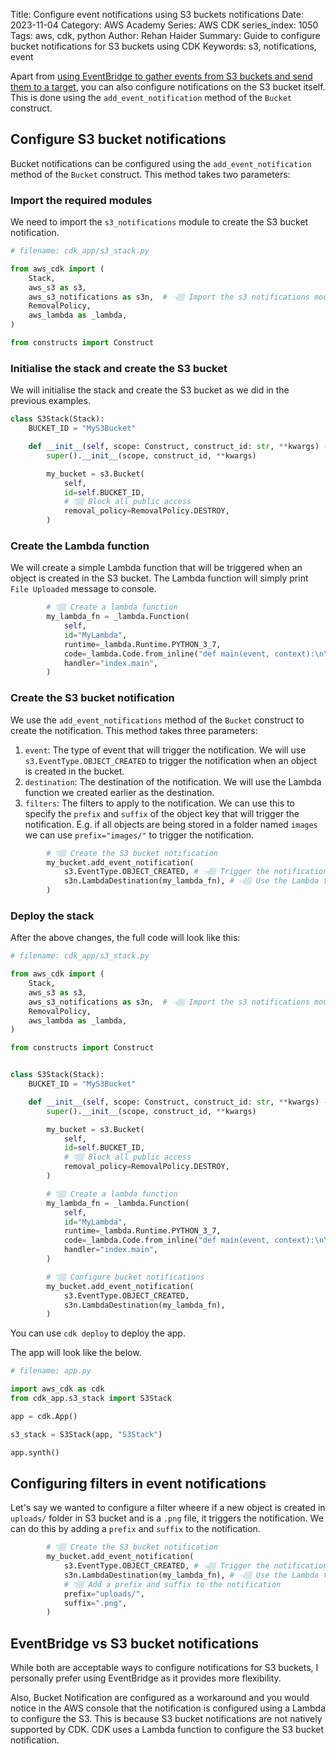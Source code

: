 Title: Configure event notifications using S3 buckets notifications
Date: 2023-11-04
Category: AWS Academy
Series: AWS CDK
series_index: 1050
Tags: aws, cdk, python
Author: Rehan Haider
Summary: Guide to configure bucket notifications for S3 buckets using CDK
Keywords: s3, notifications, event

Apart from [using EventBridge to gather events from S3 buckets and send them to a target]({filename}50001050-cdk-s3-eventbridge-notifications.md), you can also configure notifications on the S3 bucket itself. This is done using the `add_event_notification` method of the `Bucket` construct.


## Configure S3 bucket notifications

Bucket notifications can be configured using the `add_event_notification` method of the `Bucket` construct. This method takes two parameters:


### Import the required modules

We need to import the `s3_notifications` module to create the S3 bucket notification.

```python
# filename: cdk_app/s3_stack.py

from aws_cdk import (
    Stack,
    aws_s3 as s3,
    aws_s3_notifications as s3n,  # 👈🏽 Import the s3 notifications module
    RemovalPolicy,
    aws_lambda as _lambda,
)

from constructs import Construct
```

### Initialise the stack and create the S3 bucket

We will initialise the stack and create the S3 bucket as we did in the previous examples. 

```python
class S3Stack(Stack):
    BUCKET_ID = "MyS3Bucket"

    def __init__(self, scope: Construct, construct_id: str, **kwargs) -> None:
        super().__init__(scope, construct_id, **kwargs)

        my_bucket = s3.Bucket(
            self,
            id=self.BUCKET_ID,
            # 👇🏽 Block all public access
            removal_policy=RemovalPolicy.DESTROY,
        )
```

### Create the Lambda function

We will create a simple Lambda function that will be triggered when an object is created in the S3 bucket. The Lambda function will simply print `File Uploaded` message to console.

```python
        # 👇🏽 Create a lambda function
        my_lambda_fn = _lambda.Function(
            self,
            id="MyLambda",
            runtime=_lambda.Runtime.PYTHON_3_7,
            code=_lambda.Code.from_inline("def main(event, context):\n\tprint('File Uploaded')"),
            handler="index.main",
        )
```

### Create the S3 bucket notification

We use the `add_event_notifications` method of the `Bucket` construct to create the notification. This method takes three parameters:

1. `event`: The type of event that will trigger the notification. We will use `s3.EventType.OBJECT_CREATED` to trigger the notification when an object is created in the bucket.
2. `destination`: The destination of the notification. We will use the Lambda function we created earlier as the destination.
3. `filters`: The filters to apply to the notification. We can use this to specify the `prefix` and `suffix` of the object key that will trigger the notification. E.g. if all objects are being stored in a folder named `images` we can use `prefix="images/"` to trigger the notification.

```python
        # 👇🏽 Create the S3 bucket notification
        my_bucket.add_event_notification(
            s3.EventType.OBJECT_CREATED, # 👈🏽 Trigger the notification when an object is created
            s3n.LambdaDestination(my_lambda_fn), # 👈🏽 Use the Lambda function as the destination
        )
```

### Deploy the stack

After the above changes, the full code will look like this:


```python
# filename: cdk_app/s3_stack.py

from aws_cdk import (
    Stack,
    aws_s3 as s3,
    aws_s3_notifications as s3n,  # 👈🏽 Import the s3 notifications module
    RemovalPolicy,
    aws_lambda as _lambda,
)

from constructs import Construct


class S3Stack(Stack):
    BUCKET_ID = "MyS3Bucket"

    def __init__(self, scope: Construct, construct_id: str, **kwargs) -> None:
        super().__init__(scope, construct_id, **kwargs)

        my_bucket = s3.Bucket(
            self,
            id=self.BUCKET_ID,
            # 👇🏽 Block all public access
            removal_policy=RemovalPolicy.DESTROY,
        )

        # 👇🏽 Create a lambda function
        my_lambda_fn = _lambda.Function(
            self,
            id="MyLambda",
            runtime=_lambda.Runtime.PYTHON_3_7,
            code=_lambda.Code.from_inline("def main(event, context):\n\tprint('File Uploaded')"),
            handler="index.main",
        )

        # 👇🏽 Configure bucket notifications
        my_bucket.add_event_notification(
            s3.EventType.OBJECT_CREATED,
            s3n.LambdaDestination(my_lambda_fn),
        )
```

You can use `cdk deploy` to deploy the app.

The app will look like the below.

```python
# filename: app.py

import aws_cdk as cdk
from cdk_app.s3_stack import S3Stack

app = cdk.App()

s3_stack = S3Stack(app, "S3Stack")

app.synth()
```

## Configuring filters in event notifications

Let's say we wanted to configure a filter wheere if a new object is created in `uploads/` folder in S3 bucket and is a `.png` file, it triggers the notification. We can do this by adding a `prefix` and `suffix` to the notification.

```python
        # 👇🏽 Create the S3 bucket notification
        my_bucket.add_event_notification(
            s3.EventType.OBJECT_CREATED, # 👈🏽 Trigger the notification when an object is created
            s3n.LambdaDestination(my_lambda_fn), # 👈🏽 Use the Lambda function as the destination
            # 👇🏽 Add a prefix and suffix to the notification
            prefix="uploads/",
            suffix=".png",
        )
```

## EventBridge vs S3 bucket notifications

While both are acceptable ways to configure notifications for S3 buckets, I personally prefer using EventBridge as it provides more flexibility.

Also, Bucket Notification are configured as a workaround and you would notice in the AWS console that the notification is configured using a Lambda to configure the S3. This is because S3 bucket notifications are not natively supported by CDK. CDK uses a Lambda function to configure the S3 bucket notification.

